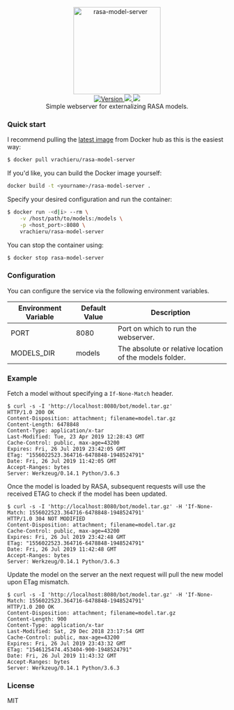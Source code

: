 <p align="center">
    <img src="https://user-images.githubusercontent.com/5860071/61949755-7dbca580-afb4-11e9-87b6-1187933cccfb.png" width="200" border="0" alt="rasa-model-server">
    <br/>
    <a href="https://github.com/vrachieru/rasa-model-server/releases/latest">
        <img src="https://img.shields.io/badge/version-1.0-brightgreen.svg?style=flat-square" alt="Version">
    </a>
    <a href="https://hub.docker.com/r/vrachieru/rasa-model-server/">
        <img src="https://img.shields.io/docker/stars/vrachieru/rasa-model-server.svg?style=flat-square" />
    </a>
    <a href="https://hub.docker.com/r/vrachieru/rasa-model-server/">
        <img src="https://img.shields.io/docker/pulls/vrachieru/rasa-model-server.svg?style=flat-square" />
    </a>
    <br/>
    Simple webserver for externalizing RASA models.
</p>


### Quick start

I recommend pulling the [latest image](https://hub.docker.com/r/vrachieru/rasa-model-server/) from Docker hub as this is the easiest way:
```bash
$ docker pull vrachieru/rasa-model-server
```

If you'd like, you can build the Docker image yourself:
```bash
docker build -t <yourname>/rasa-model-server .
```

Specify your desired configuration and run the container:
```bash
$ docker run -<d|i> --rm \
    -v /host/path/to/models:/models \
    -p <host_port>:8080 \
    vrachieru/rasa-model-server
```

You can stop the container using: 
```bash
$ docker stop rasa-model-server
```


### Configuration

You can configure the service via the following environment variables.

| Environment Variable  | Default Value | Description                                             |
| --------------------- | ------------- | ------------------------------------------------------- |
| PORT                  | 8080          | Port on which to run the webserver.                     |
| MODELS_DIR            | models        | The absolute or relative location of the models folder. |


### Example

Fetch a model without specifying a `If-None-Match` header.
```
$ curl -s -I 'http://localhost:8080/bot/model.tar.gz'
HTTP/1.0 200 OK
Content-Disposition: attachment; filename=model.tar.gz
Content-Length: 6478848
Content-Type: application/x-tar
Last-Modified: Tue, 23 Apr 2019 12:28:43 GMT
Cache-Control: public, max-age=43200
Expires: Fri, 26 Jul 2019 23:42:05 GMT
ETag: "1556022523.364716-6478848-1948524791"
Date: Fri, 26 Jul 2019 11:42:05 GMT
Accept-Ranges: bytes
Server: Werkzeug/0.14.1 Python/3.6.3
```

Once the model is loaded by RASA, subsequent requests will use the received ETAG to check if the model has been updated.
```
$ curl -s -I 'http://localhost:8080/bot/model.tar.gz' -H 'If-None-Match: 1556022523.364716-6478848-1948524791'
HTTP/1.0 304 NOT MODIFIED
Content-Disposition: attachment; filename=model.tar.gz
Cache-Control: public, max-age=43200
Expires: Fri, 26 Jul 2019 23:42:48 GMT
ETag: "1556022523.364716-6478848-1948524791"
Date: Fri, 26 Jul 2019 11:42:48 GMT
Accept-Ranges: bytes
Server: Werkzeug/0.14.1 Python/3.6.3
```

Update the model on the server an the next request will pull the new model upon ETag mismatch.
```
$ curl -s -I 'http://localhost:8080/bot/model.tar.gz' -H 'If-None-Match: 1556022523.364716-6478848-1948524791'
HTTP/1.0 200 OK
Content-Disposition: attachment; filename=model.tar.gz
Content-Length: 900
Content-Type: application/x-tar
Last-Modified: Sat, 29 Dec 2018 23:17:54 GMT
Cache-Control: public, max-age=43200
Expires: Fri, 26 Jul 2019 23:43:32 GMT
ETag: "1546125474.453404-900-1948524791"
Date: Fri, 26 Jul 2019 11:43:32 GMT
Accept-Ranges: bytes
Server: Werkzeug/0.14.1 Python/3.6.3
```

### License

MIT